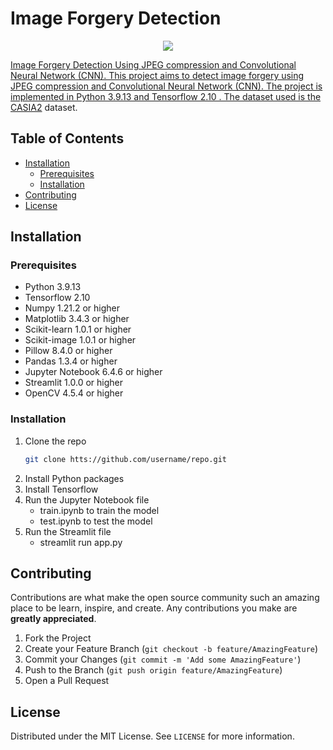 # **Image Forgery Detection**

<!-- image for image forgery detection -->
<p align="center">
  <a href="https://belkasoft.com/forgery-detection">
    <img src="https://belkasoft.com/images/forgery/kitten.png">
</p>


Image Forgery Detection Using JPEG compression and Convolutional Neural Network (CNN). This project aims to detect image forgery using JPEG compression and Convolutional Neural Network (CNN). The project is implemented in Python 3.9.13 and Tensorflow 2.10  . The dataset used is the [CASIA2](http://forensics.idealtest.org/CASIA2/) dataset.

## Table of Contents

- [Installation](#installation)
  - [Prerequisites](#prerequisites)
  - [Installation](#installation-1)
- [Contributing](#contributing)
- [License](#license)


## Installation

### Prerequisites

- Python 3.9.13
- Tensorflow 2.10
- Numpy 1.21.2 or higher
- Matplotlib 3.4.3 or higher
- Scikit-learn 1.0.1 or higher
- Scikit-image 1.0.1 or higher
- Pillow 8.4.0 or higher
- Pandas 1.3.4 or higher
- Jupyter Notebook 6.4.6 or higher
- Streamlit 1.0.0 or higher
- OpenCV 4.5.4 or higher


### Installation

1. Clone the repo
   ```sh
   git clone htts://github.com/username/repo.git
   ```  
2. Install Python packages
3. Install Tensorflow
4. Run the Jupyter Notebook file
    - train.ipynb to train the model
    - test.ipynb to test the model
5. Run the Streamlit file
    - streamlit run app.py


## Contributing

Contributions are what make the open source community such an amazing place to be learn, inspire, and create. Any contributions you make are **greatly appreciated**.

1. Fork the Project
2. Create your Feature Branch (`git checkout -b feature/AmazingFeature`)
3. Commit your Changes (`git commit -m 'Add some AmazingFeature'`)
4. Push to the Branch (`git push origin feature/AmazingFeature`)
5. Open a Pull Request


## License

Distributed under the MIT License. See `LICENSE` for more information.

[contributors-shield]: https://img.shields.io/github/contributors/basavbamrah/repo.svg?style=for-the-badge
